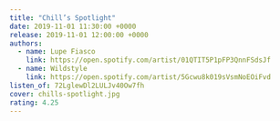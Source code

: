```yaml
---
title: "Chill’s Spotlight"
date: 2019-11-01 11:30:00 +0000
release: 2019-11-01 12:00:00 +0000
authors:
  - name: Lupe Fiasco
    link: https://open.spotify.com/artist/01QTIT5P1pFP3QnnFSdsJf
  - name: Wildstyle
    link: https://open.spotify.com/artist/5Gcwu8k019sVsmNoEOiFvd
listen_of: 72LglewDl2LULJv40Ow7fh
cover: chills-spotlight.jpg
rating: 4.25
---
```

